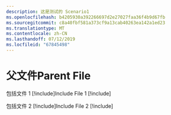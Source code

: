 ```yaml
---
description: 这是测试的 Scenario1
ms.openlocfilehash: b4205930a392266697d2e27027faa36f4b9d67fb
ms.sourcegitcommit: c8a40fbf581a373cf9a13cab40263ea142a1ed23
ms.translationtype: MT
ms.contentlocale: zh-CN
ms.lasthandoff: 07/12/2019
ms.locfileid: "67845498"
---
```

# <a name="parent-file"></a><span data-ttu-id="be660-102">父文件</span><span class="sxs-lookup"><span data-stu-id="be660-102">Parent File</span></span>

<span data-ttu-id="be660-103">包括文件 1 [!include[](./includes/Scenario1_includeFile1.md)]</span><span class="sxs-lookup"><span data-stu-id="be660-103">Include File 1 [!include[](./includes/Scenario1_includeFile1.md)]</span></span>

<span data-ttu-id="be660-104">包括文件 2 [!include[](./includes/Scenario1_includeFile2.md)]</span><span class="sxs-lookup"><span data-stu-id="be660-104">Include File 2 [!include[](./includes/Scenario1_includeFile2.md)]</span></span>
